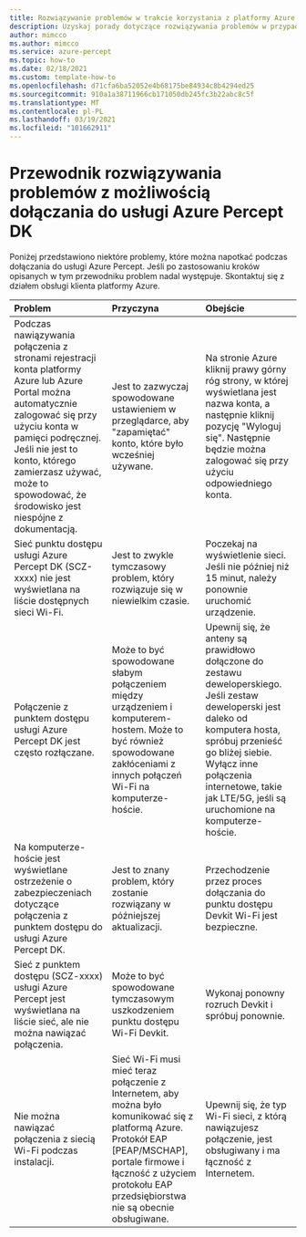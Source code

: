 ```yaml
---
title: Rozwiązywanie problemów w trakcie korzystania z platformy Azure Percept DK
description: Uzyskaj porady dotyczące rozwiązywania problemów w przypadku niektórych typowych problemów występujących podczas korzystania z platformy
author: mimcco
ms.author: mimcco
ms.service: azure-percept
ms.topic: how-to
ms.date: 02/18/2021
ms.custom: template-how-to
ms.openlocfilehash: d71cfa6ba52052e4b68175be84934c8b4294ed25
ms.sourcegitcommit: 910a1a38711966cb171050db245fc3b22abc8c5f
ms.translationtype: MT
ms.contentlocale: pl-PL
ms.lasthandoff: 03/19/2021
ms.locfileid: "101662911"
---
```

# <a name="azure-percept-dk-onboarding-experience-troubleshooting-guide"></a>Przewodnik rozwiązywania problemów z możliwością dołączania do usługi Azure Percept DK

Poniżej przedstawiono niektóre problemy, które można napotkać podczas dołączania do usługi Azure Percept. Jeśli po zastosowaniu kroków opisanych w tym przewodniku problem nadal występuje. Skontaktuj się z działem obsługi klienta platformy Azure.

|Problem|Przyczyna|Obejście|
|:-----|:------|:----------|
|Podczas nawiązywania połączenia z stronami rejestracji konta platformy Azure lub Azure Portal można automatycznie zalogować się przy użyciu konta w pamięci podręcznej. Jeśli nie jest to konto, którego zamierzasz używać, może to spowodować, że środowisko jest niespójne z dokumentacją.|Jest to zazwyczaj spowodowane ustawieniem w przeglądarce, aby "zapamiętać" konto, które było wcześniej używane.|Na stronie Azure kliknij prawy górny róg strony, w której wyświetlana jest nazwa konta, a następnie kliknij pozycję "Wyloguj się". Następnie będzie można zalogować się przy użyciu odpowiedniego konta.|
|Sieć punktu dostępu usługi Azure Percept DK (SCZ-xxxx) nie jest wyświetlana na liście dostępnych sieci Wi-Fi.|Jest to zwykle tymczasowy problem, który rozwiązuje się w niewielkim czasie.|Poczekaj na wyświetlenie sieci. Jeśli nie później niż 15 minut, należy ponownie uruchomić urządzenie.|
|Połączenie z punktem dostępu usługi Azure Percept DK jest często rozłączane.|Może to być spowodowane słabym połączeniem między urządzeniem i komputerem-hostem. Może to być również spowodowane zakłóceniami z innych połączeń Wi-Fi na komputerze-hoście.|Upewnij się, że anteny są prawidłowo dołączone do zestawu deweloperskiego. Jeśli zestaw deweloperski jest daleko od komputera hosta, spróbuj przenieść go bliżej siebie. Wyłącz inne połączenia internetowe, takie jak LTE/5G, jeśli są uruchomione na komputerze-hoście.|
|Na komputerze-hoście jest wyświetlane ostrzeżenie o zabezpieczeniach dotyczące połączenia z punktem dostępu do usługi Azure Percept DK.|Jest to znany problem, który zostanie rozwiązany w późniejszej aktualizacji.|Przechodzenie przez proces dołączania do punktu dostępu Devkit Wi-Fi jest bezpieczne.|
|Sieć z punktem dostępu (SCZ-xxxx) usługi Azure Percept jest wyświetlana na liście sieć, ale nie można nawiązać połączenia.|Może to być spowodowane tymczasowym uszkodzeniem punktu dostępu Wi-Fi Devkit.|Wykonaj ponowny rozruch Devkit i spróbuj ponownie.|
|Nie można nawiązać połączenia z siecią Wi-Fi podczas instalacji.|Sieć Wi-Fi musi mieć teraz połączenie z Internetem, aby można było komunikować się z platformą Azure. Protokół EAP [PEAP/MSCHAP], portale firmowe i łączność z użyciem protokołu EAP przedsiębiorstwa nie są obecnie obsługiwane.|Upewnij się, że typ Wi-Fi sieci, z którą nawiązujesz połączenie, jest obsługiwany i ma łączność z Internetem.|